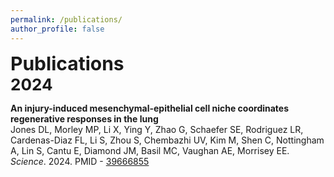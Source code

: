 ```yaml
---
permalink: /publications/
author_profile: false
---
```

<span style="font-size: 30px;"><strong>Publications</strong></span>  
<span style="font-size: 26px;"><strong>2024</strong></span>  

**An injury-induced mesenchymal-epithelial cell niche coordinates regenerative responses in the lung**\
Jones DL, Morley MP, Li X, Ying Y, Zhao G, Schaefer SE, Rodriguez LR, Cardenas-Diaz FL, Li S, Zhou S, Chembazhi UV, Kim M, Shen C, Nottingham A, Lin S, Cantu E, Diamond JM, Basil MC, Vaughan AE, Morrisey EE.\
_Science_. 2024. PMID - [39666855](https://pubmed.ncbi.nlm.nih.gov/39666855/)
